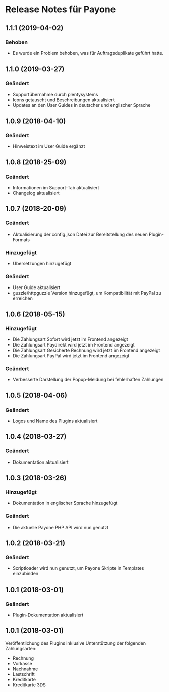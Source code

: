 # Release Notes für Payone

## 1.1.1 (2019-04-02)

### Behoben
- Es wurde ein Problem behoben, was für Auftragsduplikate geführt hatte. 

## 1.1.0 (2019-03-27)

### Geändert
- Supportübernahme durch plentysystems
- Icons getauscht und Beschreibungen aktualisiert
- Updates an den User Guides in deutscher und englischer Sprache

## 1.0.9 (2018-04-10)

### Geändert
- Hinweistext im User Guide ergänzt

## 1.0.8 (2018-25-09)

### Geändert
- Informationen im Support-Tab aktualisiert
- Changelog aktualisiert

## 1.0.7 (2018-20-09)

### Geändert
- Aktualisierung der config.json Datei zur Bereitstellung des neuen Plugin-Formats

### Hinzugefügt
- Übersetzungen hinzugefügt

### Geändert
- User Guide aktualisiert
- guzzle/httpguzzle Version hinzugefügt, um Kompatibilität mit PayPal zu erreichen

## 1.0.6 (2018-05-15)

### Hinzugefügt
- Die Zahlungsart Sofort wird jetzt im Frontend angezeigt
- Die Zahlungsart Paydirekt wird jetzt im Frontend angezeigt
- Die Zahlungsart Gesicherte Rechnung wird jetzt im Frontend angezeigt
- Die Zahlungsart PayPal wird jetzt im Frontend angezeigt

### Geändert
- Verbesserte Darstellung der Popup-Meldung bei fehlerhaften Zahlungen

## 1.0.5 (2018-04-06)

### Geändert
- Logos und Name des Plugins aktualisiert

## 1.0.4 (2018-03-27)

### Geändert
- Dokumentation aktualisiert

## 1.0.3 (2018-03-26)

### Hinzugefügt
- Dokumentation in englischer Sprache hinzugefügt

### Geändert
- Die aktuelle Payone PHP API wird nun genutzt

## 1.0.2 (2018-03-21)

### Geändert
- Scriptloader wird nun genutzt, um Payone Skripte in Templates einzubinden

## 1.0.1 (2018-03-01)

### Geändert
- Plugin-Dokumentation aktualisiert

## 1.0.1 (2018-03-01)
Veröffentlichung des Plugins inklusive Unterstützung der folgenden Zahlungsarten:

- Rechnung
- Vorkasse
- Nachnahme
- Lastschrift
- Kreditkarte
- Kreditkarte 3DS
